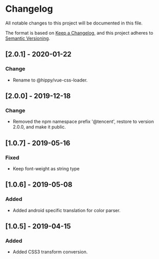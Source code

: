 # Changelog

All notable changes to this project will be documented in this file.

The format is based on [Keep a Changelog](https://keepachangelog.com/en/1.0.0/),
and this project adheres to [Semantic Versioning](https://semver.org/spec/v2.0.0.html).

## [2.0.1] - 2020-01-22

### Change

* Rename to @hippy/vue-css-loader.

## [2.0.0] - 2019-12-18

### Change

* Removed the npm namespace prefix '@tencent', restore to version 2.0.0, and make it public.

## [1.0.7] - 2019-05-16

### Fixed

* Keep font-weight as string type

## [1.0.6] - 2019-05-08

### Added

* Added android specific translation for color parser.

## [1.0.5] - 2019-04-15

### Added

* Added CSS3 transform conversion.
